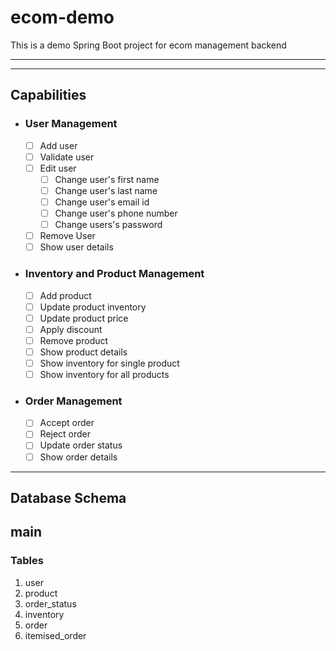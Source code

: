 
# ecom-demo

This is a demo Spring Boot project for ecom management backend

---

---

## Capabilities

- ### User Management
  - [ ] Add user
  - [ ] Validate user
  - [ ] Edit user
    - [ ] Change user's first name 
    - [ ] Change user's last name
    - [ ] Change user's email id
    - [ ] Change user's phone number 
    - [ ] Change users's password
  -  [ ] Remove User
  - [ ] Show user details

- ### Inventory and Product Management
  - [ ] Add product
  - [ ] Update product inventory 
  - [ ] Update product price
  - [ ] Apply discount
  - [ ] Remove product
  - [ ] Show product details
  - [ ] Show inventory for single product
  - [ ] Show inventory for all products

- ### Order Management
  - [ ] Accept order
  - [ ] Reject order
  - [ ] Update order status
  - [ ] Show order details

---

## Database Schema

## main
### Tables
1. user
2. product
3. order_status
4. inventory
5. order
6. itemised_order
